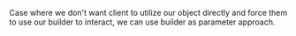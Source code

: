 Case where we don't want client to utilize our object directly and force them to use our builder to interact, we can use builder as 
parameter approach.